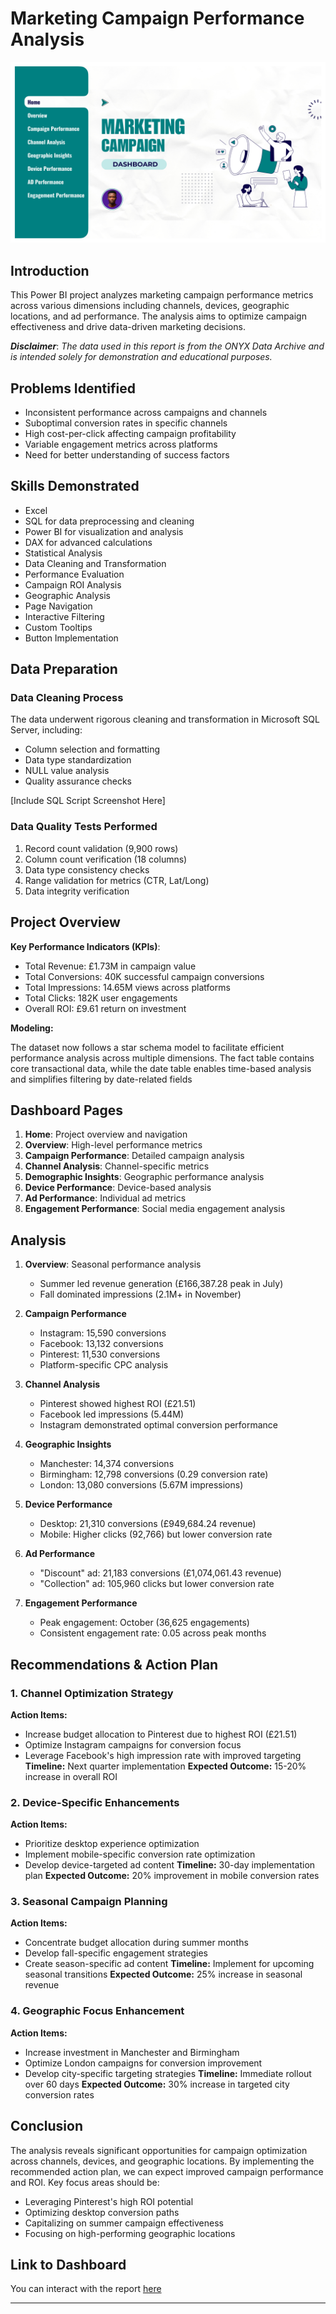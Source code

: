 # Marketing Campaign Performance Analysis

![Campaign Analysis Dashboard](page-0001.jpg)

## Introduction
This Power BI project analyzes marketing campaign performance metrics across various dimensions including channels, devices, geographic locations, and ad performance. The analysis aims to optimize campaign effectiveness and drive data-driven marketing decisions.

**_Disclaimer_**: _The data used in this report is from the ONYX Data Archive and is intended solely for demonstration and educational purposes._

## Problems Identified
- Inconsistent performance across campaigns and channels
- Suboptimal conversion rates in specific channels
- High cost-per-click affecting campaign profitability
- Variable engagement metrics across platforms
- Need for better understanding of success factors

## Skills Demonstrated
- Excel
- SQL for data preprocessing and cleaning
- Power BI for visualization and analysis
- DAX for advanced calculations
- Statistical Analysis
- Data Cleaning and Transformation
- Performance Evaluation
- Campaign ROI Analysis
- Geographic Analysis
- Page Navigation
- Interactive Filtering
- Custom Tooltips
- Button Implementation

## Data Preparation
### Data Cleaning Process
The data underwent rigorous cleaning and transformation in Microsoft SQL Server, including:
- Column selection and formatting
- Data type standardization
- NULL value analysis
- Quality assurance checks

[Include SQL Script Screenshot Here]

### Data Quality Tests Performed
1. Record count validation (9,900 rows)
2. Column count verification (18 columns)
3. Data type consistency checks
4. Range validation for metrics (CTR, Lat/Long)
5. Data integrity verification

## Project Overview
**Key Performance Indicators (KPIs)**:
- Total Revenue: £1.73M in campaign value
- Total Conversions: 40K successful campaign conversions
- Total Impressions: 14.65M views across platforms
- Total Clicks: 182K user engagements
- Overall ROI: £9.61 return on investment

**Modeling:**

The dataset now follows a star schema model to facilitate efficient performance analysis across multiple dimensions. The fact table contains core transactional data, while the date table enables time-based analysis and simplifies filtering by date-related fields

## Dashboard Pages
1. **Home**: Project overview and navigation
2. **Overview**: High-level performance metrics
3. **Campaign Performance**: Detailed campaign analysis
4. **Channel Analysis**: Channel-specific metrics
5. **Demographic Insights**: Geographic performance analysis
6. **Device Performance**: Device-based analysis
7. **Ad Performance**: Individual ad metrics
8. **Engagement Performance**: Social media engagement analysis

## Analysis
1. **Overview**: Seasonal performance analysis
   - Summer led revenue generation (£166,387.28 peak in July)
   - Fall dominated impressions (2.1M+ in November)

2. **Campaign Performance**
   - Instagram: 15,590 conversions
   - Facebook: 13,132 conversions
   - Pinterest: 11,530 conversions
   - Platform-specific CPC analysis

3. **Channel Analysis**
   - Pinterest showed highest ROI (£21.51)
   - Facebook led impressions (5.44M)
   - Instagram demonstrated optimal conversion performance

4. **Geographic Insights**
   - Manchester: 14,374 conversions
   - Birmingham: 12,798 conversions (0.29 conversion rate)
   - London: 13,080 conversions (5.67M impressions)

5. **Device Performance**
   - Desktop: 21,310 conversions (£949,684.24 revenue)
   - Mobile: Higher clicks (92,766) but lower conversion rate

6. **Ad Performance**
   - "Discount" ad: 21,183 conversions (£1,074,061.43 revenue)
   - "Collection" ad: 105,960 clicks but lower conversion rate

7. **Engagement Performance**
   - Peak engagement: October (36,625 engagements)
   - Consistent engagement rate: 0.05 across peak months

## Recommendations & Action Plan

### 1. Channel Optimization Strategy
**Action Items:**
- Increase budget allocation to Pinterest due to highest ROI (£21.51)
- Optimize Instagram campaigns for conversion focus
- Leverage Facebook's high impression rate with improved targeting
**Timeline:** Next quarter implementation
**Expected Outcome:** 15-20% increase in overall ROI

### 2. Device-Specific Enhancements
**Action Items:**
- Prioritize desktop experience optimization
- Implement mobile-specific conversion rate optimization
- Develop device-targeted ad content
**Timeline:** 30-day implementation plan
**Expected Outcome:** 20% improvement in mobile conversion rates

### 3. Seasonal Campaign Planning
**Action Items:**
- Concentrate budget allocation during summer months
- Develop fall-specific engagement strategies
- Create season-specific ad content
**Timeline:** Implement for upcoming seasonal transitions
**Expected Outcome:** 25% increase in seasonal revenue

### 4. Geographic Focus Enhancement
**Action Items:**
- Increase investment in Manchester and Birmingham
- Optimize London campaigns for conversion improvement
- Develop city-specific targeting strategies
**Timeline:** Immediate rollout over 60 days
**Expected Outcome:** 30% increase in targeted city conversion rates

## Conclusion
The analysis reveals significant opportunities for campaign optimization across channels, devices, and geographic locations. By implementing the recommended action plan, we can expect improved campaign performance and ROI. Key focus areas should be:
- Leveraging Pinterest's high ROI potential
- Optimizing desktop conversion paths
- Capitalizing on summer campaign effectiveness
- Focusing on high-performing geographic locations

## Link to Dashboard
You can interact with the report [here](https://app.powerbi.com/view?r=eyJrIjoiYWIzMGE0NTItMTkxMy00MzhkLWJmNWItMzhmNzI2MTg1OTdhIiwidCI6IjUxN2QzNTAyLTI5MDEtNGRlMi1hODdiLTk1YzUwN2E5YTA4OCJ9)

---
